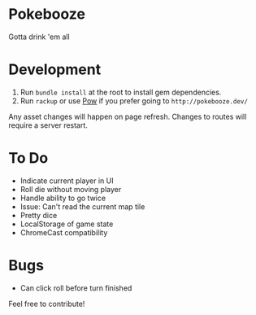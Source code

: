 Pokebooze
=========

Gotta drink 'em all


Development
===========

1. Run `bundle install` at the root to install gem dependencies.
2. Run `rackup` or use [Pow](http://pow.cx/) if you prefer going to `http://pokebooze.dev/`

Any asset changes will happen on page refresh. Changes to routes will require a server restart.


To Do
=====

- Indicate current player in UI
- Roll die without moving player
- Handle ability to go twice
- Issue: Can't read the current map tile
- Pretty dice
- LocalStorage of game state
- ChromeCast compatibility

Bugs
====

- Can click roll before turn finished

Feel free to contribute!